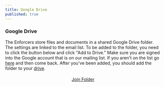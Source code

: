 ```yaml
---
title: Google Drive
published: true
---
```


### Google Drive
The Enforcers store files and documents in a shared Google Drive folder. The settings are linked to the email list. To be added to the folder, you need to click the button below and click "Add to Drive." Make sure you are signed into the Google account that is on our mailing list. If you aren't on the list go [here](someplace) and then come back.
After you've been added, you should add the folder to your <a href="https://support.google.com/drive/answer/2375043?hl=en" target="_blank">drive</a>.

<div style="text-align:center; padding:5px;">
<a class="btn" href="https://drive.google.com/open?id=0B8-N1pSXiqwhb2diaHFIdWtoY0k&authuser=0">Join Folder</a>
</div>
